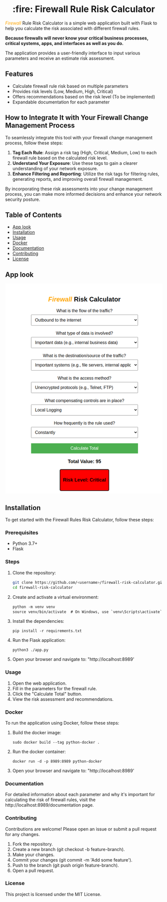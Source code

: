 <h1 align="center"> :fire: Firewall Rule Risk Calculator </h1>

<i><font color="orange">Firewall</font></i> Rule Risk Calculator is a simple web application built with Flask to help you calculate the risk associated with different firewall rules. 

**Because firewalls will never know your critical business processes, critical systems, apps, and interfaces as well as you do.** 

The application provides a user-friendly interface to input various parameters and receive an estimate risk assessment.

## Features

- Calculate firewall rule risk based on multiple parameters
- Provides risk levels (Low, Medium, High, Critical)
- Offers recommendations based on the risk level (To be implemented)
- Expandable documentation for each parameter

## How to Integrate It with Your Firewall Change Management Process

To seamlessly integrate this tool with your firewall change management process, follow these steps:
1. **Tag Each Rule**: Assign a risk tag (High, Critical, Medium, Low) to each firewall rule based on the calculated risk level.
2. **Understand Your Exposure**: Use these tags to gain a clearer understanding of your network exposure.
3. **Enhance Filtering and Reporting**: Utilize the risk tags for filtering rules, generating reports, and improving overall firewall management.

By incorporating these risk assessments into your change management process, you can make more informed decisions and enhance your network security posture.

## Table of Contents
- [App look](#app-look)
- [Installation](#installation)
- [Usage](#usage)
- [Docker](#docker)
- [Documentation](#documentation)
- [Contributing](#contributing)
- [License](#license)

## App look 
![alt text](<app_look.png>)

## Installation

To get started with the Firewall Rules Risk Calculator, follow these steps:

### Prerequisites

- Python 3.7+
- Flask

### Steps

1. Clone the repository:

   ```sh
   git clone https://github.com/<username>/firewall-risk-calculator.git
   cd firewall-risk-calculator
2. Create and activate a virtual environment:
    ``` 
    python -m venv venv
    source venv/bin/activate  # On Windows, use `venv\Scripts\activate`
3. Install the dependencies:
    ``` 
    pip install -r requirements.txt
4. Run the Flask application:
    ``` 
    python3 ./app.py
5. Open your browser and navigate to: "http://localhost:8989'

### Usage
1. Open the web application.
2. Fill in the parameters for the firewall rule.
3. Click the "Calculate Total" button.
4. View the risk assessment and recommendations.

### Docker
To run the application using Docker, follow these steps:
1. Build the docker image:
    ``` 
    sudo docker build --tag python-docker .
2. Run the docker container:
    ```
    docker run -d -p 8989:8989 python-docker
3. Open your browser and navigate to: "http://localhost:8989'

### Documentation

For detailed information about each parameter and why it's important for calculating the risk of firewall rules, visit the http://localhost:8989/documentation page.

### Contributing
Contributions are welcome! Please open an issue or submit a pull request for any changes.

1. Fork the repository.
2. Create a new branch (git checkout -b feature-branch).
3. Make your changes.
4. Commit your changes (git commit -m 'Add some feature').
5. Push to the branch (git push origin feature-branch).
6. Open a pull request.

### License
This project is licensed under the MIT License.
